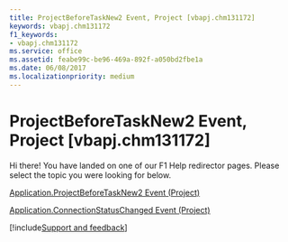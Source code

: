```yaml
---
title: ProjectBeforeTaskNew2 Event, Project [vbapj.chm131172]
keywords: vbapj.chm131172
f1_keywords:
- vbapj.chm131172
ms.service: office
ms.assetid: feabe99c-be96-469a-892f-a050bd2fbe1a
ms.date: 06/08/2017
ms.localizationpriority: medium
---
```



# ProjectBeforeTaskNew2 Event, Project [vbapj.chm131172]

Hi there! You have landed on one of our F1 Help redirector pages. Please select the topic you were looking for below.

[Application.ProjectBeforeTaskNew2 Event (Project)](https://msdn.microsoft.com/library/4df0eb83-e60d-943d-aecf-57a2f857ae42%28Office.15%29.aspx)

[Application.ConnectionStatusChanged Event (Project)](https://msdn.microsoft.com/library/ffc6fc8a-f5b7-3a3d-4829-712a8305ed17%28Office.15%29.aspx)

[!include[Support and feedback](~/includes/feedback-boilerplate.md)]